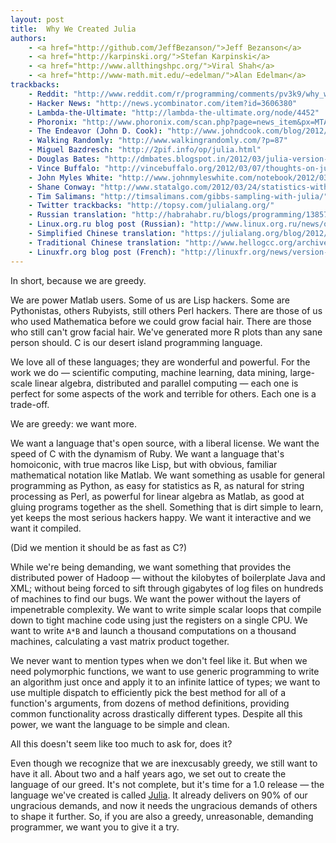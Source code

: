 ```yaml
---
layout: post
title:  Why We Created Julia
authors:
    - <a href="http://github.com/JeffBezanson/">Jeff Bezanson</a>
    - <a href="http://karpinski.org/">Stefan Karpinski</a>
    - <a href="http://www.allthingshpc.org/">Viral Shah</a>
    - <a href="http://www-math.mit.edu/~edelman/">Alan Edelman</a>
trackbacks:
    - Reddit: "http://www.reddit.com/r/programming/comments/pv3k9/why_we_created_julia_a_new_programming_language/"
    - Hacker News: "http://news.ycombinator.com/item?id=3606380"
    - Lambda-the-Ultimate: "http://lambda-the-ultimate.org/node/4452"
    - Phoronix: "http://www.phoronix.com/scan.php?page=news_item&px=MTA2ODg"
    - The Endeavor (John D. Cook): "http://www.johndcook.com/blog/2012/02/22/julia-random-number-generation/"
    - Walking Randomly: "http://www.walkingrandomly.com/?p=87"
    - Miguel Bazdresch: "http://2pif.info/op/julia.html"
    - Douglas Bates: "http://dmbates.blogspot.in/2012/03/julia-version-of-multinomial-sampler_12.html"
    - Vince Buffalo: "http://vincebuffalo.org/2012/03/07/thoughts-on-julia.html"
    - John Myles White: "http://www.johnmyleswhite.com/notebook/2012/03/31/julia-i-love-you/"
    - Shane Conway: "http://www.statalgo.com/2012/03/24/statistics-with-julia/"
    - Tim Salimans: "http://timsalimans.com/gibbs-sampling-with-julia/"
    - Twitter trackbacks: "http://topsy.com/julialang.org/"
    - Russian translation: "http://habrahabr.ru/blogs/programming/138577/"
    - Linux.org.ru blog post (Russian): "http://www.linux.org.ru/news/opensource/7440863"
    - Simplified Chinese translation: "https://julialang.org/blog/2012/02/why-we-created-julia-zh_CN"
    - Traditional Chinese translation: "http://www.hellogcc.org/archives/666"
    - Linuxfr.org blog post (French): "http://linuxfr.org/news/version-1-0-de-julia"
---
```


In short, because we are greedy.

We are power Matlab users.
Some of us are Lisp hackers.
Some are Pythonistas, others Rubyists, still others Perl hackers.
There are those of us who used Mathematica before we could grow facial hair.
There are those who still can't grow facial hair.
We've generated more R plots than any sane person should.
C is our desert island programming language.

We love all of these languages;
they are wonderful and powerful.
For the work we do — scientific computing, machine learning, data mining, large-scale linear algebra, distributed and parallel computing — each one is perfect for some aspects of the work and terrible for others.
Each one is a trade-off.

We are greedy: we want more.

We want a language that's open source, with a liberal license.
We want the speed of C with the dynamism of Ruby.
We want a language that's homoiconic, with true macros like Lisp, but with obvious, familiar mathematical notation like Matlab.
We want something as usable for general programming as Python,
as easy for statistics as R,
as natural for string processing as Perl,
as powerful for linear algebra as Matlab,
as good at gluing programs together as the shell.
Something that is dirt simple to learn, yet keeps the most serious hackers happy.
We want it interactive and we want it compiled.

(Did we mention it should be as fast as C?)

While we're being demanding, we want something that provides the distributed power of Hadoop — without the kilobytes of boilerplate Java and XML;
without being forced to sift through gigabytes of log files on hundreds of machines to find our bugs.
We want the power without the layers of impenetrable complexity.
We want to write simple scalar loops that compile down to tight machine code using just the registers on a single CPU.
We want to write `A*B` and launch a thousand computations on a thousand machines, calculating a vast matrix product together.

We never want to mention types when we don't feel like it.
But when we need polymorphic functions, we want to use generic programming to write an algorithm just once and apply it to an infinite lattice of types;
we want to use multiple dispatch to efficiently pick the best method for all of a function's arguments, from dozens of method definitions, providing common functionality across drastically different types.
Despite all this power, we want the language to be simple and clean.

All this doesn't seem like too much to ask for, does it?

Even though we recognize that we are inexcusably greedy, we still want to have it all.
About two and a half years ago, we set out to create the language of our greed.
It's not complete, but it's time for a 1.0 release — the language we've created is called [Julia](/).
It already delivers on 90% of our ungracious demands, and now it needs the ungracious demands of others to shape it further.
So, if you are also a greedy, unreasonable, demanding programmer, we want you to give it a try.
